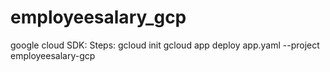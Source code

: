 # employeesalary_gcp

google cloud SDK:
Steps:
gcloud init
gcloud app deploy app.yaml --project employeesalary-gcp